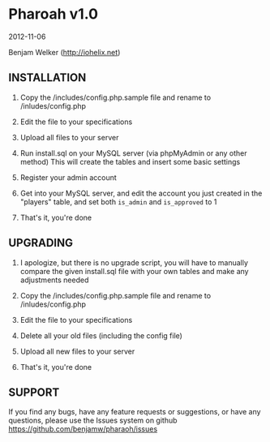 Pharoah v1.0
============

2012-11-06

Benjam Welker (http://iohelix.net)

INSTALLATION
----------------------------------
1. Copy the /includes/config.php.sample file and rename to /inludes/config.php

2. Edit the file to your specifications

3. Upload all files to your server

4. Run install.sql on your MySQL server (via phpMyAdmin or any other method)
This will create the tables and insert some basic settings

5. Register your admin account

6. Get into your MySQL server, and edit the account you just created in the
"players" table, and set both `is_admin` and `is_approved` to 1

7. That's it, you're done


UPGRADING
----------------------------------
1. I apologize, but there is no upgrade script, you will have to manually compare
the given install.sql file with your own tables and make any adjustments needed

2. Copy the /includes/config.php.sample file and rename to /inludes/config.php

3. Edit the file to your specifications

4. Delete all your old files (including the config file)

5. Upload all new files to your server

6. That's it, you're done


SUPPORT
----------------------------------
If you find any bugs, have any feature requests or suggestions, or have
any questions, please use the Issues system on github
https://github.com/benjamw/pharaoh/issues


